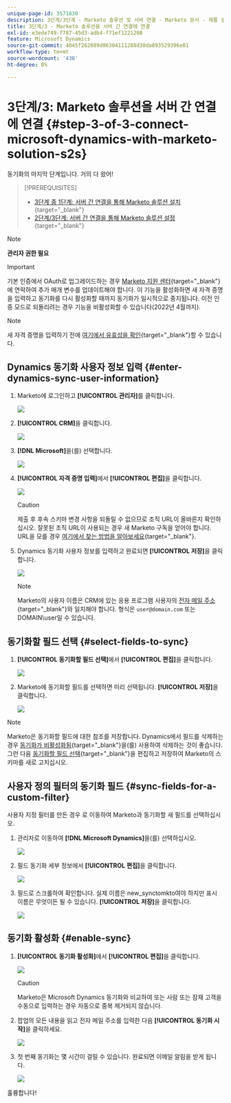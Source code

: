 ```yaml
---
unique-page-id: 3571830
description: 3단계/3단계 - Marketo 솔루션 및 서버 연결 - Marketo 문서 - 제품 설명서
title: 3단계/3 - Marketo 솔루션을 서버 간 연결에 연결
exl-id: e3ede749-f787-45d3-adb4-f71ef1221208
feature: Microsoft Dynamics
source-git-commit: 4045f262889d06304111288d30da893529396e81
workflow-type: tm+mt
source-wordcount: '438'
ht-degree: 0%

---
```


# 3단계/3: Marketo 솔루션을 서버 간 연결에 연결 {#step-3-of-3-connect-microsoft-dynamics-with-marketo-solution-s2s}

동기화의 마지막 단계입니다. 거의 다 왔어!

>[!PREREQUISITES]
>
>* [3단계 중 1단계: 서버 간 연결을 통해 Marketo 솔루션 설치](/help/marketo/product-docs/crm-sync/microsoft-dynamics-sync/sync-setup/microsoft-dynamics-365-with-s2s-connection/step-1-of-3-install.md){target="_blank"}
>* [2단계/3단계: 서버 간 연결을 통해 Marketo 솔루션 설정](/help/marketo/product-docs/crm-sync/microsoft-dynamics-sync/sync-setup/microsoft-dynamics-365-with-s2s-connection/step-2-of-3-set-up.md){target="_blank"}

>[!NOTE]
>
>**관리자 권한 필요**

>[!IMPORTANT]
>
>기본 인증에서 OAuth로 업그레이드하는 경우 [Marketo 지원 센터](https://nation.marketo.com/t5/support/ct-p/Support){target="_blank"}에 연락하여 추가 매개 변수를 업데이트해야 합니다. 이 기능을 활성화하면 새 자격 증명을 입력하고 동기화를 다시 활성화할 때까지 동기화가 일시적으로 중지됩니다. 이전 인증 모드로 되돌리려는 경우 기능을 비활성화할 수 있습니다(2022년 4월까지).

>[!NOTE]
>
>새 자격 증명을 입력하기 전에 [여기에서 유효성을 확인](/help/marketo/product-docs/crm-sync/microsoft-dynamics-sync/sync-setup/validate-microsoft-dynamics-sync.md){target="_blank"}할 수 있습니다.

## Dynamics 동기화 사용자 정보 입력 {#enter-dynamics-sync-user-information}

1. Marketo에 로그인하고 **[!UICONTROL 관리자]**&#x200B;를 클릭합니다.

   ![](assets/login-admin.png)

1. **[!UICONTROL CRM]**&#x200B;을 클릭합니다.

   ![](assets/image2015-3-16-9-3a47-3a34.png)

1. **[!DNL Microsoft]**&#x200B;을(를) 선택합니다.

   ![](assets/image2015-3-16-9-3a50-3a6.png)

1. **[!UICONTROL 자격 증명 입력]**&#x200B;에서 **[!UICONTROL 편집]**&#x200B;을 클릭합니다.

   ![](assets/image2015-3-16-9-3a48-3a43.png)

   >[!CAUTION]
   >
   >제출 후 후속 스키마 변경 사항을 되돌릴 수 없으므로 조직 URL이 올바른지 확인하십시오. 잘못된 조직 URL이 사용되는 경우 새 Marketo 구독을 얻어야 합니다. URL을 모를 경우 [여기에서 찾는 방법을 알아보세요](/help/marketo/product-docs/crm-sync/microsoft-dynamics-sync/sync-setup/view-the-organization-service-url.md){target="_blank"}.

1. Dynamics 동기화 사용자 정보를 입력하고 완료되면 **[!UICONTROL 저장]**&#x200B;을 클릭합니다.

   ![](assets/step-3-of-3-connect-s2s-5.png)

   >[!NOTE]
   >
   >Marketo의 사용자 이름은 CRM에 있는 응용 프로그램 사용자의 [전자 메일 주소](https://docs.microsoft.com/en-us/power-platform/admin/manage-application-users#view-or-edit-the-details-of-an-application-user){target="_blank"}와 일치해야 합니다. 형식은 `user@domain.com` 또는 DOMAIN\user일 수 있습니다.

## 동기화할 필드 선택 {#select-fields-to-sync}

1. **[!UICONTROL 동기화할 필드 선택]**&#x200B;에서 **[!UICONTROL 편집]**&#x200B;을 클릭합니다.

   ![](assets/image2015-3-16-9-3a51-3a28.png)

1. Marketo에 동기화할 필드를 선택하면 미리 선택됩니다. **[!UICONTROL 저장]**&#x200B;을 클릭합니다.

   ![](assets/image2016-8-25-15-3a6-3a11.png)

>[!NOTE]
>
>Marketo은 동기화할 필드에 대한 참조를 저장합니다. Dynamics에서 필드를 삭제하는 경우 [동기화가 비활성화됨](/help/marketo/product-docs/crm-sync/salesforce-sync/enable-disable-the-salesforce-sync.md){target="_blank"}을(를) 사용하여 삭제하는 것이 좋습니다. 그런 다음 [동기화할 필드 선택](/help/marketo/product-docs/crm-sync/microsoft-dynamics-sync/microsoft-dynamics-sync-details/microsoft-dynamics-sync-field-sync/editing-fields-to-sync-before-deleting-them-in-dynamics.md){target="_blank"}을 편집하고 저장하여 Marketo의 스키마를 새로 고치십시오.

## 사용자 정의 필터의 동기화 필드 {#sync-fields-for-a-custom-filter}

사용자 지정 필터를 만든 경우 로 이동하여 Marketo과 동기화할 새 필드를 선택하십시오.

1. 관리자로 이동하여 **[!DNL Microsoft Dynamics]**&#x200B;을(를) 선택하십시오.

   ![](assets/image2015-10-9-9-3a50-3a9.png)

1. 필드 동기화 세부 정보에서 **[!UICONTROL 편집]**&#x200B;을 클릭합니다.

   ![](assets/image2015-10-9-9-3a52-3a23.png)

1. 필드로 스크롤하여 확인합니다. 실제 이름은 new_synctomkto여야 하지만 표시 이름은 무엇이든 될 수 있습니다. **[!UICONTROL 저장]**&#x200B;을 클릭합니다.

   ![](assets/image2016-8-25-15-3a7-3a35.png)

## 동기화 활성화 {#enable-sync}

1. **[!UICONTROL 동기화 활성화]**&#x200B;에서 **[!UICONTROL 편집]**&#x200B;을 클릭합니다.

   ![](assets/image2015-3-16-9-3a52-3a2.png)

   >[!CAUTION]
   >
   >Marketo은 Microsoft Dynamics 동기화와 비교하여 또는 사람 또는 잠재 고객을 수동으로 입력하는 경우 자동으로 중복 제거되지 않습니다.

1. 팝업의 모든 내용을 읽고 전자 메일 주소를 입력한 다음 **[!UICONTROL 동기화 시작]**&#x200B;을 클릭하세요.

   ![](assets/image2015-3-16-9-3a55-3a10.png)

1. 첫 번째 동기화는 몇 시간이 걸릴 수 있습니다. 완료되면 이메일 알림을 받게 됩니다.

   ![](assets/image2015-3-16-9-3a59-3a51.png)

훌륭합니다!
